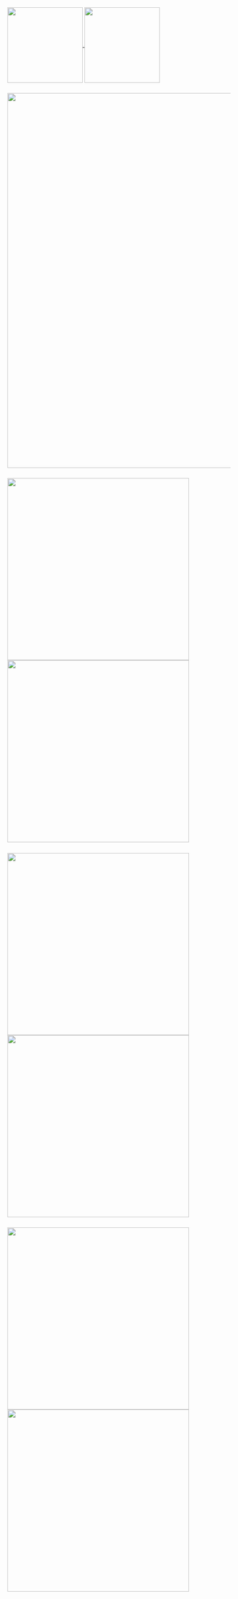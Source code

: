 <a href="https://github.com/Denellyne/">
  <img height=170 align="center" src="https://github-readme-stats-eight-chi-79.vercel.app/api?username=Denellyne&show_icons=true&theme=aura&include_all_commits=true"/>
</a>
<a href="https://github.com/Denellyne/">
  <img height = 170 align="center" src="github-readme-stats-eight-chi-79.vercel.app/?user=Denellyne&theme=aura&(https://git.io/streak-stats" />
  
  #####
  
</a>
<a>
<a href = "https://wakatime.com/@Denellyne">
<img width = 844 align="center"
src="https://github-readme-stats-eight-chi-79.vercel.app/api/wakatime?username=Denellyne&theme=aura&custom_title=Time&#160Spent&#160Coding"(https://wakatime.com/@Denellyne)>
</a>

###

<a href="https://github.com/Denellyne/PCXSense">
  <img width = 410 align="left" src="github-readme-stats-eight-chi-79.vercel.app/api/pin/?username=Denellyne&repo=PCXSense&theme=aura&(https://github.com/Denellyne/PCXSense" />
</a>

<a href="https://github.com/Denellyne/Argus-File-Explorer">
  <img width = 410 align="center"  src="github-readme-stats-eight-chi-79.vercel.app/api/pin/?username=Denellyne&repo=Argus&theme=aura&(https://github.com/Denellyne/Argus-File-Explorer" />

#####
</a>
<a href="https://github.com/Denellyne/Resource-Bomber">
  <img width = 410 align="left" src="github-readme-stats-eight-chi-79.vercel.app/api/pin/?username=Denellyne&repo=Resource-Bomber&theme=aura&(https://github.com/Denellyne/Resource-Bomber" />
</a>

<a href="https://github.com/Denellyne/ShinyTracker">
  <img width = 410 align="center"  src="github-readme-stats-eight-chi-79.vercel.app/api/pin/?username=Denellyne&repo=ShinyTracker&theme=aura&(https://github.com/Denellyne/ShinyTracker" />

#####
</a>

<a href="https://github.com/Denellyne/YoutubeDownloader">
  <img width = 410 align="left" src="github-readme-stats-eight-chi-79.vercel.app/api/pin/?username=Denellyne&repo=YoutubeDownloader&theme=aura&(https://github.com/Denellyne/YoutubeDownloader" />
</a>

<a href="https://github.com/Denellyne/FileOrganizer">
  <img width = 410 align="center"  src="github-readme-stats-eight-chi-79.vercel.app/api/pin/?username=Denellyne&repo=FileOrganizer&theme=aura&(https://github.com/Denellyne/FileOrganizer" />

#####
</a>




